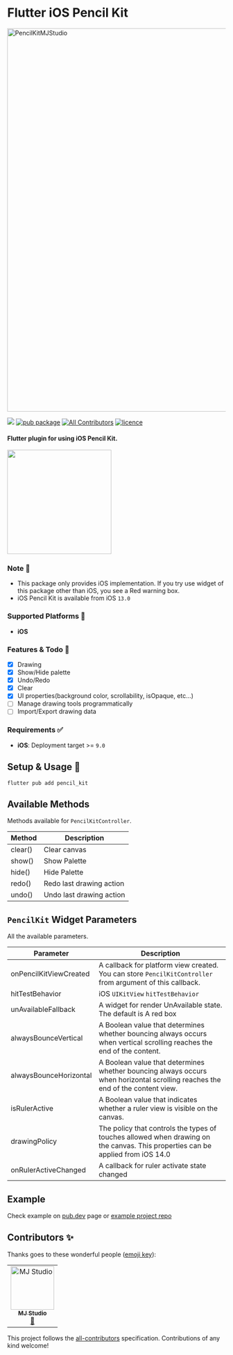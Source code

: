 # Flutter iOS Pencil Kit

<img width="883" alt="PencilKitMJStudio" src="https://user-images.githubusercontent.com/33388801/197379199-56d74575-6f80-4afe-b916-6b09efc4c256.png">


[![](https://github.com/mj-studio-library/flutter-pencilkit/actions/workflows/analyze_and_test.yml/badge.svg?branch=main)](https://github.com/mj-studio-library/flutter-pencilkit)
[![pub package](https://img.shields.io/pub/v/pencil_kit.svg)](https://pub.dev/packages/pencil_kit)
[![All Contributors](https://img.shields.io/badge/all_contributors-1-blue.svg?style=flat-square)](#contributors-)
[![licence](https://img.shields.io/badge/licence-MIT-blue.svg)](https://github.com/mj-studio-library/flutter-pencilkit/blob/main/LICENSE)



#### Flutter plugin for using iOS Pencil Kit.

<img src="https://user-images.githubusercontent.com/33388801/197273399-e602b742-87bc-4e59-85fe-76b80915f448.png" width=240/>


### Note 📒
- This package only provides iOS implementation. If you try use widget of this package other than iOS, you see a Red warning box.
- iOS Pencil Kit is available from iOS `13.0`

### Supported Platforms 📱
- **iOS**

### Features & Todo 🌟

- [x] Drawing
- [x] Show/Hide palette
- [x] Undo/Redo
- [x] Clear
- [x] UI properties(background color, scrollability, isOpaque, etc...)
- [ ] Manage drawing tools programmatically
- [ ] Import/Export drawing data

### Requirements ✅
* **iOS**: Deployment target >= `9.0`

## Setup & Usage 🎉

```shell
flutter pub add pencil_kit
```

## Available Methods
Methods available for `PencilKitController`.

| Method  | Description              |
|---------|--------------------------|
| clear() | Clear canvas             |
| show()  | Show Palette             |
| hide()  | Hide Palette             |
| redo()  | Redo last drawing action |
| undo()  | Undo last drawing action |


## `PencilKit` Widget Parameters
All the available parameters.


| Parameter                     | Description                                                                                                                    |
|-------------------------------|--------------------------------------------------------------------------------------------------------------------------------|
| onPencilKitViewCreated        | A callback for platform view created. You can store `PencilKitController` from argument of this callback.                      |
| hitTestBehavior               | iOS `UIKitView` `hitTestBehavior`                                                                                              |
| unAvailableFallback           | A widget for render UnAvailable state. The default is A red box                                                                |
| alwaysBounceVertical          | A Boolean value that determines whether bouncing always occurs when vertical scrolling reaches the end of the content.         |
| alwaysBounceHorizontal        | A Boolean value that determines whether bouncing always occurs when horizontal scrolling reaches the end of the content view.  |
| isRulerActive                 | A Boolean value that indicates whether a ruler view is visible on the canvas.                                                  |
| drawingPolicy                 | The policy that controls the types of touches allowed when drawing on the canvas. This properties can be applied from iOS 14.0 |
| onRulerActiveChanged          | A callback for ruler activate state changed                                                                                    |

## Example

Check example on [pub.dev](https://pub.dev/packages/pencil_kit/example) page or [example project repo](example)


## Contributors ✨

Thanks goes to these wonderful people ([emoji key](https://allcontributors.org/docs/en/emoji-key)):

<!-- ALL-CONTRIBUTORS-LIST:START - Do not remove or modify this section -->
<!-- prettier-ignore-start -->
<!-- markdownlint-disable -->
<table>
  <tbody>
    <tr>
      <td align="center"><a href="https://www.mjstudio.net/"><img src="https://avatars.githubusercontent.com/u/33388801?v=4?s=100" width="100px;" alt="MJ Studio"/><br /><sub><b>MJ Studio</b></sub></a><br /><a href="#ideas-mym0404" title="Ideas, Planning, & Feedback">🤔</a></td>
    </tr>
  </tbody>
</table>

<!-- markdownlint-restore -->
<!-- prettier-ignore-end -->

<!-- ALL-CONTRIBUTORS-LIST:END -->

This project follows the [all-contributors](https://github.com/all-contributors/all-contributors) specification. Contributions of any kind welcome!
